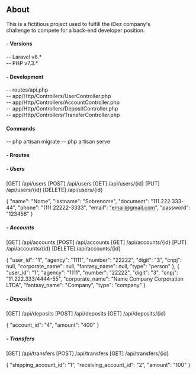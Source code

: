 ## About
This is a fictitious project used to fulfill the iDez company's <br/>
challenge to compete for a back-end developer position.

#### - Versions
-- Laravel v8.* <br/>
-- PHP v7.3.*

#### - Development
-- routes/api.php <br/>
-- app/Http/Controllers/UserController.php <br/>
-- app/Http/Controllers/AccountController.php <br/>
-- app/Http/Controllers/DepositController.php <br/>
-- app/Http/Controllers/TransferController.php

#### Commands

-- php artisan migrate
-- php artisan serve

#### - Rroutes

##### - Users

[GET] /api/users
[POST] /api/users
[GET] /api/users/{id}
[PUT] /api/users/{id}
[DELETE] /api/users/{id}

{
	"name": "Nome",
	"lastname": "Sobrenome",
	"document": "111.222.333-44",
	"phone": "(11) 22222-3333",
	"email": "email@gmail.com",
	"password": "123456"
}

##### - Accounts

[GET] /api/accounts
[POST] /api/accounts
[GET] /api/accounts/{id}
[PUT] /api/accounts/{id}
[DELETE] /api/accounts/{id}

{
	"user_id": "1",
	"agency": "1111",
	"number": "22222",
	"digit": "3",
	"cnpj": null,
	"corporate_name": null,
	"fantasy_name": null,
	"type": "person"
},
{
	"user_id": "1",
	"agency": "1111",
	"number": "22222",
	"digit": "3",
	"cnpj": "11.222.333/4444-55",
	"corporate_name": "Name Company Corporation LTDA",
	"fantasy_name": "Company",
	"type": "company"
}

##### - Deposits

[GET] /api/deposits
[POST] /api/deposits
[GET] /api/deposits/{id}

{
	"account_id": "4",
	"amount": "400"
}

##### - Transfers

[GET] /api/transfers
[POST] /api/transfers
[GET] /api/transfers/{id}

{
	"shipping_account_id": "1",
	"receiving_account_id": "2",
	"amount": "100"
}
